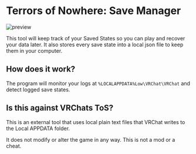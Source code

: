 # Terrors of Nowhere: Save Manager

<img src="https://i.imgur.com/eQvudxo.png" alt="preview">

This tool will keep track of your Saved States so you can play and recover your data later. It also stores every save state into a local json file to keep them in your computer.

## How does it work?

The program will monitor your logs at `%LOCALAPPDATA%Low\VRChat\VRChat` and detect logged save states.

## Is this against VRChats ToS?

This is an external tool that uses local plain text files that VRChat writes to the Local APPDATA folder.

It does not modify or alter the game in any way. This is not a mod or a cheat.
